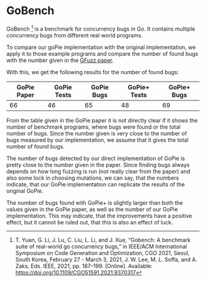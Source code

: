 # GoBench

GoBench [^1] is a benchmark for concurrency bugs in Go. It contains
multiple concurrency bugs from different real world programs.

To compare our goPie implementation with the original implementation,
we apply it to those example programs and compare the number of found bugs with
the number given in the [GFuzz paper](../../doc_proj/relatedWorks/PaperAndTools/Fuzzing/GoPie.md).

With this, we get the following results for the number of found bugs:

| GoPie Paper | GoPie Tests | GoPie Bugs | GoPie+ Tests | GoPie+ Bugs |
| --- | --- | --- | --- | --- |
| 66 | 46 | 65 | 48 | 69 |


From the table given in the GoPie paper it is not directly clear if it
shows the number of benchmark programs, where bugs were found or the
total number of bugs. Since the number given is very close to the number
of bugs measured by our implementation, we assume that it gives the total
number of found bugs.

The number of bugs detected by our direct implementation of GoPie is pretty
close to the number given in the paper. Since finding bugs always depends
on how long fuzzing is run (not really clear from the paper) and also
some lock in choosing mutations, we can say, that the numbers indicate, that
our GoPie implementation can replicate the results of the original GoPie.

The number of bugs found with GoPie+ is slightly larger than both the
values given in the GoPie paper, as well as the number of our GoPie
implementation. This may indicate, that the improvements have a positive
effect, but it cannot be ruled out, that this is also an effect of luck.

[^1]: T. Yuan, G. Li, J. Lu, C. Liu, L. Li, and J. Xue, “Gobench: A benchmark suite of real-world go concurrency bugs,” in IEEE/ACM International Symposium on Code Generation and Optimization, CGO 2021, Seoul, South Korea, February 27 - March 3, 2021, J. W. Lee, M. L. Soffa, and A. Zaks, Eds. IEEE, 2021, pp. 187–199. [Online]. Available: https://doi.org/10.1109/CGO51591.2021.9370317